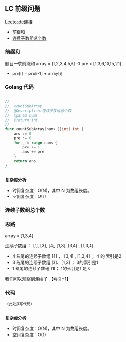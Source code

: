 ## LC 前缀问题
[Leetcode连接](https://leetcode.cn/problems/unique-substrings-in-wraparound-string/solution/xi-fa-dai-ni-xue-suan-fa-yi-ci-gao-ding-qian-zhui-/)

- [前缀和](#solution1)
- [连续子数组总个数](#solution2)

### <span id="solution1">前缀和</span>

题目一求前缀和
array  = [1,2,3,4,5,6] -》 pre = [1,3,6,10,15,21]
- pre[i] = pre[i-1] + array[i]


### Golang 代码

``` go

//
//  countSubArray
//  @Description:连续子数组总个数
//  @param nums
//  @return int
//
func countSubArray(nums []int) int {
	ans := 0
	pre := 0
	for _ = range nums {
		pre += 1
		ans += pre
	}
	return ans
}



```

**复杂度分析**
- 时间复杂度：O(N)，其中 N 为数组长度。
- 空间复杂度：O(1)



### <span id="solution2">连续子数组总个数</span>

### 思路

array = [1,3,4]

连续子数组 ： [1], [3], [4], [1,3], [3,4] , [1,3,4]

- 4 结尾的连续子数组 [4] ， [3,4] , [1,3,4]  ； 4 的 索引是2
- 3 结尾的连续子数组 [3]、[1,3] ； 3的索引是1
- 1 结尾的连续子数组 [1]； 1的索引是1 是 0

我们可以观察到连续子 【索引+1】

### 代码


``` go（此处换成你的语言，比如js，py 等）
（此处撰写代码）


```

**复杂度分析**
- 时间复杂度：O(N)，其中 N 为数组长度。
- 空间复杂度：O(1)
